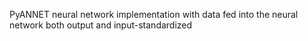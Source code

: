 PyANNET neural network implementation with data fed into the neural network both output and input-standardized